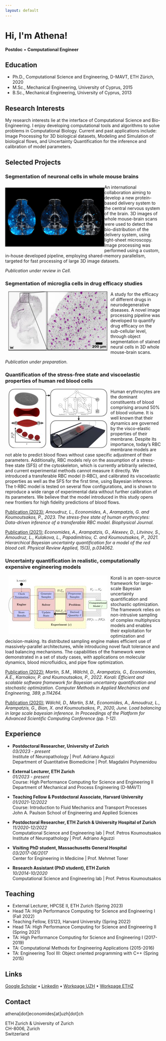 ```yaml
---
layout: default
---
```


# Hi, I'm Athena!
**Postdoc**  •  **Computational Engineer**


## Education

* Ph.D., Computational Science and Engineering, D-MAVT, ETH Zürich, 2020
* M.Sc., Mechanical Engineering, University of Cyprus, 2015
* B.Sc., Mechanical Engineering, University of Cyprus, 2013


## Research Interests

My research interests lie at the interface of Computational Science and Bio-Engineering.
I enjoy developing computational tools and algorithms to solve problems in Computational Biology.
Current and past applications include: Image Processing for 3D biological datasets, Modeling and Simulation of biological flows, and Uncertainty Quantification for the inference and calibration of model parameters.


## Selected Projects

### Segmentation of neuronal cells in whole mouse brains
<IMG SRC="graphics/avg_all_groups_hr.jpg" WIDTH="320" HEIGHT="190" ALIGN="left" VSPACE="10"/>
An international collaboration aiming to develop a new protein-based delivery system to the central nervous system of the brain. 3D images of whole mouse-brain scans were used to detect the bio-distribution of the delivery system, using light-sheet microscopy.
Image processing was performed using a custom, in-house developed pipeline, employing shared-memory parallelism, targeted for fast processing of large 3D image datasets.

*Publication under review in Cell.*
<BR CLEAR="left"/>


### Segmentation of microglia cells in drug efficacy studies
<IMG SRC="graphics/Microglia_320x190.jpg" ALIGN="left" HSPACE="10"/>
A study for the efficacy of different drugs in neurodegenerative diseases.
A novel image processing pipeline was developed to quantify drug efficacy on the sub-cellular level, through object segmentation of stained neural cells in 3D whole mouse-brain scans.

*Publication under preparation.*
<BR CLEAR="left"/>


### Quantification of the stress-free state and viscoelastic properties of human red blood cells
<IMG SRC="graphics/rbc-sfs_320x190.jpg" ALIGN="left" HSPACE="10"/>
Human erythrocytes are the dominant constituents of blood comprising around 50% of blood volume.
It is well known that their dynamics are governed by the visco-elastic properties of their membrane.
Despite its importance, today’s RBC membrane models are not able to predict blood flows without case specific adjustment of their parameters.
Additionally, RBC models rely on the assumption of a stress-free state (SFS) of the cytoskeleton, which is currently arbitrarily selected, and current experimental methods cannot measure it directly.
We introduced a transferable RBC model (t-RBC), and calibrated its viscoelastic properties as well as the SFS for the first time, using Bayesian inference.
The t-RBC model is tested on several flow configurations, and is shown to reproduce a wide range of experimental data without further calibration of its parameters.
We believe that the model introduced in this study opens new frontiers for high fidelity predictions of blood flows.  
<BR CLEAR="left"/>

[Publication (2023):](https://www.sciencedirect.com/science/article/pii/S0006349523001728)  *Amoudruz, L., Economides, A., Arampatzis, G. and Koumoutsakos, P., 2023. The stress-free state of human erythrocytes: Data-driven inference of a transferable RBC model. Biophysical Journal.* 

[Publication (2021):](https://journals.aps.org/prapplied/abstract/10.1103/PhysRevApplied.15.034062)  *Economides, A., Arampatzis, G., Alexeev, D., Litvinov, S., Amoudruz, L., Kulakova, L., Papadimitriou, C. and Koumoutsakos, P., 2021. Hierarchical Bayesian uncertainty quantification for a model of the red blood cell. Physical Review Applied, 15(3), p.034062.*


### Uncertainty quantification in realistic, computationally expensive engineering models
<IMG SRC="graphics/korali_320x190.jpg" ALIGN="left" HSPACE="10"/>
Korali is an open-source framework for large-scale Bayesian uncertainty quantification and stochastic optimization.
The framework relies on non-intrusive sampling of complex multiphysics models and enables their exploitation for optimization and decision-making.
Its distributed sampling engine makes efficient use of massively-parallel architectures, while introducing novel fault tolerance and load balancing mechanisms.
The capabilities of the framework were demonstrated in a set of study cases, with applications on molecular dynamics, blood microfluidics, and pipe flow optimization.
<BR CLEAR="left"/>

[Publication (2022):](https://www.sciencedirect.com/science/article/pii/S0045782521005752)  *Martin, S.M., Wälchli, D., Arampatzis, G., Economides, A.E., Karnakov, P. and Koumoutsakos, P., 2022. Korali: Efficient and scalable software framework for Bayesian uncertainty quantification and stochastic optimization. Computer Methods in Applied Mechanics and Engineering, 389, p.114264.*

[Publication (2020):](https://dl.acm.org/doi/abs/10.1145/3394277.3401849)  *Wälchli, D., Martin, S.M., Economides, A., Amoudruz, L., Arampatzis, G., Bian, X. and Koumoutsakos, P., 2020, June. Load balancing in large scale bayesian inference. In Proceedings of the Platform for Advanced Scientific Computing Conference (pp. 1-12).*



## Experience

* **Postdoctoral Researcher, University of Zurich**<br>
*03/2023 - present*<br>
Institute of Neuropathology | Prof. Adriano Aguzzi<br>
Department of Quantitative Biomedicine | Prof. Magdalini Polymenidou

* **External Lecturer, ETH Zurich**<br>
*01/2023 - present*<br>
Course: High Performance Computing for Science and Engineering II<br>
Department of Mechanical and Process Engineering (D-MAVT)

* **Teaching Fellow & Postdoctoral Associate, Harvard University**<br>
*01/2021-12/2022*<br>
Course: Introduction to Fluid Mechanics and Transport Processes<br>
John A. Paulson School of Engineering and Applied Sciences

* **Postdoctoral Researcher, ETH Zurich & University Hospital of Zurich**<br>
*11/2020-12/2022*<br>
Computational Science and Engineering lab | Prof. Petros Koumoutsakos<br>
Institute of Neuropathology | Prof. Adriano Aguzzi

* **Visiting PhD student, Massachusetts General Hospital**<br>
*03/2017-06/2017*<br>
Center for Engineering in Medicine | Prof. Mehmet Toner

* **Research Assistant (PhD student), ETH Zurich**<br>
*10/2014-10/2020*<br>
Computational Science and Engineering lab | Prof. Petros Koumoutsakos


## Teaching

* External Lecturer, HPCSE II, ETH Zurich (Spring 2023)
* Head TA: High Performance Computing for Science and Engineering I (Fall 2022)
* Teaching Fellow, ES123, Harvard University (Spring 2022)
* Head TA: High Performance Computing for Science and Engineering II (Spring 2021)
* TA: High Performance Computing for Science and Engineering I (2017-2019)
* TA: Computational Methods for Engineering Applications (2015-2016)
* TA: Engineering Tool III: Object oriented programming with C++ (Spring 2015)

## Links

<i class="fa-solid fa-graduation-cap"></i> [Google Scholar](https://scholar.google.com/citations?user=EICX1aMAAAAJ) • <i class="fa-brands fa-linkedin"></i> [Linkedin](https://ch.linkedin.com/in/athena-economides) • <i class="fa-solid fa-laptop"></i> [Workpage UZH](https://www.polymenidoulab.com/people.html) • <i class="fa-solid fa-laptop"></i> [Workpage ETHZ](https://www.cse-lab.ethz.ch/member/athena-economides/)


## Contact

<i class="fa-solid fa-envelope"></i> athena[dot]economides[at]uzh[dot]ch

ETH Zurich & University of Zurich<br>
CH-8006, Zurich<br>
Switzerland<br>

